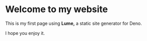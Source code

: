 # Welcome to my website

This is my first page using **Lume,**
a static site generator for Deno.

I hope you enjoy it.